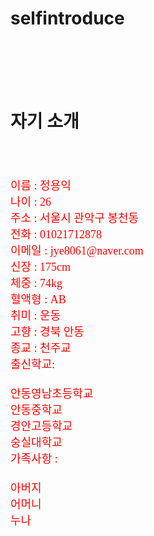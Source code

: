 # selfintroduce

<HTML>

<HEAD>
   
</HEAD>

<BODY BACKGROUND="cathdral2.JPG" LEFTMARGIN="100" TOPMARGIN=100>
    
<BR>
<BR>
<BR>
<BR>
<H1>
 자기 소개</H1><BR><BR><BR>

<FONT SIZE="4" COLOR="red" FONT FACE="궁서체">
     이름 : 정용익<BR>
     나이 : 26<BR>
     주소 : 서울시 관악구 봉천동<BR>
     전화 : 01021712878<BR>
     이메일 : jye8061@naver.com<BR>
     신장 : 175cm<BR>
     체중 : 74kg<BR>
     혈액형 : AB<BR>
     취미 : 운동<BR>
     고향 : 경북 안동<BR>
	종교 : 천주교<BR>
	출신학교:<BR><BR>
	안동영남초등학교<BR>
	안동중학교<BR>
	경안고등학교<BR>
	숭실대학교<BR>
	가족사항 :<BR><BR>
   	아버지<BR>
   	어머니<BR>
   	누나<BR>
 </FONT>
</BODY>

</HTML>
 
